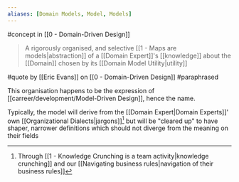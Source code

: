 ```yaml
---
aliases: [Domain Models, Model, Models]
---
```


#concept in [[0 - Domain-Driven Design]]

> A rigorously organised, and selective [[1 - Maps are models|abstraction]] of a [[Domain Expert]]'s [[knowledge]] about the [[Domain]] chosen by its [[Domain Model Utility|utility]]

#quote  by [[Eric Evans]] on [[0 - Domain-Driven Design]] #paraphrased 

This organisation happens to be the expression of [[carreer/development/Model-Driven Design]], hence the name.

Typically, the model will derive from the [[Domain Expert|Domain Experts]]' own [[Organizational Dialects|jargons]][^1] but will be "cleared up" to have shaper, narrower definitions which should not diverge from the meaning on their fields

[^1]: Through [[1 - Knowledge Crunching is a team activity|knowledge crunching]] and our [[Navigating business rules|navigation of their business rules]]